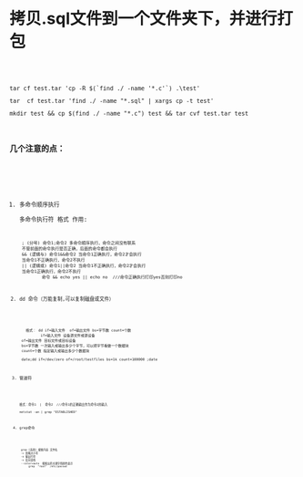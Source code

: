 # 拷贝.sql文件到一个文件夹下，并进行打包

<code>

	tar cf test.tar 'cp -R $(`find ./ -name '*.c'`) .\test'

	tar  cf test.tar 'find ./ -name "*.sql" | xargs cp -t test' 
	
	mkdir test && cp $(find ./ -name "*.c") test && tar cvf test.tar test



### 几个注意的点：
 
<code>

1. 多命令顺序执行  
多命令执行符 格式 作用:
	<code>
	
		; (分号) 命令1;命令2 多命令顺序执行，命令之间没有联系
		不管前面的命令执行是否正确，后面的命令都会执行
		&& (逻辑与) 命令1&&命令2 当命令1正确执行，命令2才会执行
		当命令1不正确执行，命令2不执行
		|| (逻辑或) 命令1||命令2 当命令1不正确执行，命令2才会执行
		当命令1正确执行，命令2不执行
		        命令 && echo yes || echo no  ///命令正确执行打印yes否则打印no


2. dd 命令（万能复制,可以复制磁盘或文件）

	<code>

		  格式： dd if=输入文件  of=输出文件 bs=字节数 count=个数
		         if=输入文件 设备源文件或源设备
		of=输出文件 目标文件或目标设备
		bs=字节数 一次输入或输出多少个字节，可以把字节看做一个数据块
		count=个数 指定输入或输出多少个数据块
		
		date;dd if=/dev/zero of=/root/testfiles bs=1k count=100000 ;date

3. 管道符

	<code>
	
	   格式：命令1  |  命令2  ///命令1的正确输出作为命令2的输入

	   netstat -an | grep "ESTABLISHED"



4. grep命令

	<code>
	
		grep [选项] 搜索内容 文件名
		-i 忽略大小写
		-n 输出行号
		-v 反向查找
		--color=auto  搜索出的关键字用颜色显示
		     grep  "root"  /etc/passwd 